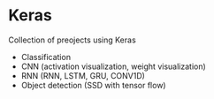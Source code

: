 # Keras

Collection of preojects using Keras

- Classification
- CNN (activation visualization, weight visualization)
- RNN (RNN, LSTM, GRU, CONV1D)
- Object detection (SSD with tensor flow)

